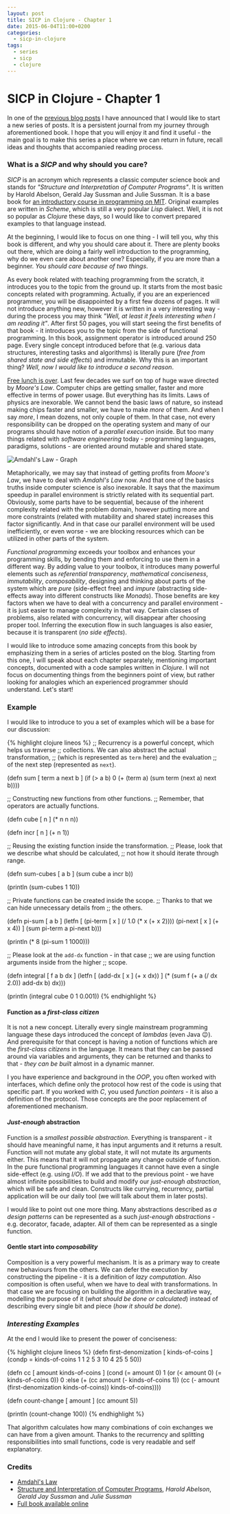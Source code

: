 ```yaml
---
layout: post
title: SICP in Clojure - Chapter 1
date: 2015-06-04T11:00+0200
categories:
  - sicp-in-clojure
tags:
  - series
  - sicp
  - clojure
---
```


# SICP in Clojure - Chapter 1

<quote class="disclaimer">In one of the <a href="http://www.afronski.pl/books-that-changed-my-career/2015/06/01/books-that-changed-my-career-structure-and-interpretation-of-computer-programs.html">previous blog posts</a> I have announced that I would like to start a new series of posts. It is a persistent journal from my journey through aforementioned book. I hope that you will enjoy it and find it useful - the main goal is to make this series a place where we can return in future, recall ideas and thoughts that accompanied reading process.</quote>

### What is a *SICP* and why should you care?

*SICP* is an acronym which represents a classic computer science book and stands for *"Structure and Interpretation of Computer Programs"*. It is written by Harold Abelson, Gerald Jay Sussman and Julie Sussman. It is a base book for [an introductory course in programming on MIT](http://ocw.mit.edu/courses/electrical-engineering-and-computer-science/6-001-structure-and-interpretation-of-computer-programs-spring-2005). Original examples are written in *Scheme*, which is still a very popular *Lisp* dialect. Well, it is not so popular as *Clojure* these days, so I would like to convert prepared examples to that language instead.

At the beginning, I would like to focus on one thing - I will tell you, why this book is different, and why you should care about it. There are plenty books out there, which are doing a fairly well introduction to the programming, why do we even care about another one? Especially, if you are more than a beginner. *You should care because of two things*.

As every book related with teaching programming from the scratch, it introduces you to the topic from the ground up. It starts from the most basic concepts related with programming. Actually, if you are an experienced programmer, you will be disappointed by a first few dozens of pages. It will not introduce anything new, however it is written in a very interesting way - during the process you may think *"Well, at least it feels interesting when I am reading it"*. After first 50 pages, you will start seeing the first benefits of that book - it introduces you to the topic from the side of functional programming. In this book, assignment operator is introduced around 250 page. Every single concept introduced before that (e.g. various data structures, interesting tasks and algorithms) is literally pure (*free from shared state and side effects*) and immutable. Why this is an important thing? *Well, now I would like to introduce a second reason*.

[Free lunch is over](http://www.gotw.ca/publications/concurrency-ddj.htm). Last few decades we surf on top of huge wave directed by *Moore's Law*. Computer chips are getting smaller, faster and more effective in terms of power usage. But everything has its limits. Laws of physics are inexorable. We cannot bend the basic laws of nature, so instead making chips faster and smaller, we have to make *more* of them. And when I say *more*, I mean dozens, not only couple of them. In that case, not every responsibility can be dropped on the operating system and many of our programs should have notion of a *parallel execution* inside. But too many things related with *software engineering* today - programming languages, paradigms, solutions - are oriented around mutable and shared state.

![Amdahl's Law - Graph](http://upload.wikimedia.org/wikipedia/commons/e/ea/AmdahlsLaw.svg)

Metaphorically, we may say that instead of getting profits from *Moore's Law*, we have to deal with *Amdahl's Law* now. And that one of the basics truths inside computer science is also inexorable. It says that the maximum speedup in parallel environment is strictly related with its sequential part. Obviously, some parts have to be sequential, because of the inherent complexity related with the problem domain, however putting more and more constraints (related with mutability and shared state) increases this factor significantly. And in that case our parallel environment will be used inefficiently, or even worse - we are blocking resources which can be utilized in other parts of the system.

*Functional programming* exceeds your toolbox and enhances your programming skills, by bending them and enforcing to use them in a different way. By adding value to your toolbox, it introduces many powerful elements such as *referential transparency*, *mathematical conciseness*, *immutability*, *composability*, designing and thinking about parts of the system which are *pure* (side-effect free) and *impure* (abstracting side-effects away into different constructs like *Monads*). Those benefits are key factors when we have to deal with a concurrency and parallel environment - it is just easier to manage complexity in that way. Certain classes of problems, also related with concurrency, will disappear after choosing proper tool. Inferring the execution flow in such languages is also easier, because it is transparent (*no side effects*). 

I would like to introduce some amazing concepts from this book by emphasizing them in a series of articles posted on the blog. Starting from this one, I will speak about each chapter separately, mentioning important concepts, documented with a code samples written in *Clojure*. I will not focus on documenting things from the beginners point of view, but rather looking for analogies which an experienced programmer should understand. Let's start!

### Example

I would like to introduce to you a set of examples which will be a base for our discussion:

{% highlight clojure lineos %}
;; Recurrency is a powerful concept, which helps us traverse
;; collections. We can also abstract the actual transformation,
;; (which is represented as `term` here) and the evaluation
;; of the next step (represented as `next`).

(defn sum [ term a next b ]
  (if (> a b)
    0
    (+ (term a)
       (sum term (next a) next b))))

;; Constructing new functions from other functions.
;; Remember, that operators are actually functions.

(defn cube [ n ]
  (* n n n))

(defn incr [ n ]
  (+ n 1))

;; Reusing the existing function inside the transformation.
;; Please, look that we describe what should be calculated,
;; not how it should iterate through range.

(defn sum-cubes [ a b ]
  (sum cube a incr b))

(println (sum-cubes 1 10))

;; Private functions can be created inside the scope.
;; Thanks to that we can hide unnecessary details from
;; the others.

(defn pi-sum [ a b ]
  (letfn [ (pi-term [ x ] (/ 1.0 (* x (+ x 2))))
           (pi-next [ x ] (+ x 4)) ]
  (sum pi-term a pi-next b)))

(println (* 8 (pi-sum 1 1000)))

;; Please look at the `add-dx` function - in that case
;; we are using function arguments inside from the higher
;; scope.

(defn integral [ f a b dx ]
  (letfn [ (add-dx [ x ] (+ x dx)) ]
  (* (sum f (+ a (/ dx 2.0)) add-dx b) dx)))

(println (integral cube 0 1 0.001))
{% endhighlight %}

#### Function as a *first-class citizen*

It is not a new concept. Literally every single mainstream programming language these days introduced the concept of *lambdas* (even Java :wink:). And prerequisite for that concept is having a notion of functions which are the *first-class citizens* in the language. It means that they can be passed around via variables and arguments, they can be returned and thanks to that - *they can be built* almost in a dynamic manner.

I you have experience and background in the *OOP*, you often worked with interfaces, which define only the protocol how rest of the code is using that specific part. If you worked with *C*, you used *function pointers* - it is also a definition of the protocol. Those concepts are the poor replacement of aforementioned mechanism.

#### *Just-enough* abstraction

Function is a *smallest possible abstraction*. Everything is transparent - it should have meaningful name, it has input arguments and it returns a result. Function will not mutate any global state, it will not mutate its arguments either. This means that it will not propagate any change outside of function. In the pure functional programming languages it cannot have even a single side-effect (e.g. using *I/O*). If we add that to the previous point - we have almost infinite possibilities to build and modify our *just-enough abstraction*, which will be safe and clean. Constructs like currying, recurrency, partial application will be our daily tool (we will talk about them in later posts).

I would like to point out one more thing. Many abstractions described as *a design patterns* can be represented as a such *just-enough abstractions* - e.g. decorator, facade, adapter. All of them can be represented as a single function.

#### Gentle start into *composability*

Composition is a very powerful mechanism. It is as a primary way to create new behaviours from the others. We can defer the execution by constructing the pipeline - it is a definition of *lazy computation*. Also composition is often useful, when we have to deal with transformations. In that case we are focusing on building the algorithm in a declarative way, modelling the purpose of it (*what should be done or calculated*) instead of describing every single bit and piece (*how it should be done*).

### *Interesting Examples*

At the end I would like to present the power of conciseness:

{% highlight clojure lineos %}
(defn first-denomization [ kinds-of-coins ]
  (condp = kinds-of-coins
    1 1
    2 5
    3 10
    4 25
    5 50))

(defn cc [ amount kinds-of-coins ]
  (cond (= amount 0) 1 
        (or (< amount 0) (= kinds-of-coins 0)) 0
        :else (+ (cc amount
                     (- kinds-of-coins 1))
                 (cc (- amount
                        (first-denomization kinds-of-coins))
                     kinds-of-coins))))

(defn count-change [ amount ]
  (cc amount 5))

(println (count-change 100))
{% endhighlight %}

That algorithm calculates how many combinations of coin exchanges we can have from a given amount. Thanks to the recurrency and splitting responsibilities into small functions, code is very readable and self explanatory.

### Credits

- [Amdahl's Law](http://upload.wikimedia.org/wikipedia/commons/e/ea/AmdahlsLaw.svg)
- [Structure and Interpretation of Computer Programs](http://mitpress.mit.edu/books/structure-and-interpretation-computer-programs), *Harold Abelson*, *Gerald Jay Sussman* and *Julie Sussman*
- [Full book available online](https://mitpress.mit.edu/sicp/full-text/book/book.html)
